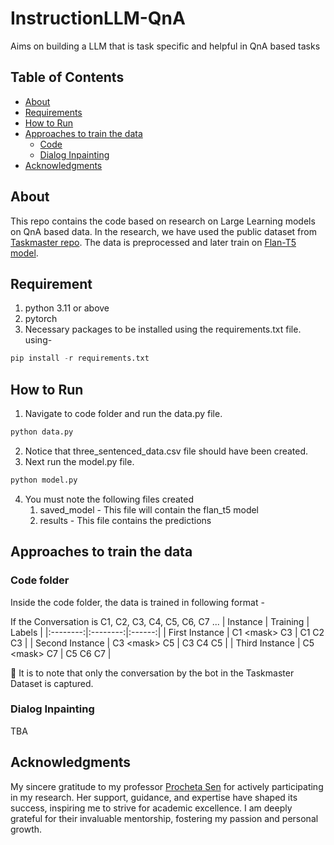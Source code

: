 # InstructionLLM-QnA
Aims on building a LLM that is task specific and helpful in QnA based tasks

## Table of Contents
- [About](#about)
- [Requirements](#requirements)
- [How to Run](#how-to-run)
- [Approaches to train the data](#approaches-to-train-the-data)
    - [Code](#code-folder)
    - [Dialog Inpainting](#dialog-inpainting)
- [Acknowledgments](#acknowledgments)

## About
This repo contains the code based on research on Large Learning models on QnA based data. In the research, we have used the public dataset from [Taskmaster repo](https://github.com/google-research-datasets/Taskmaster/tree/master/TM-3-2020). The data is preprocessed and later train on [Flan-T5 model](https://huggingface.co/docs/transformers/model_doc/flan-t5).

## Requirement
1. python 3.11 or above
2. pytorch
3. Necessary packages to be installed using the requirements.txt file. using-
```python
pip install -r requirements.txt
```

## How to Run
1. Navigate to code folder and run the data.py file.
```python
python data.py
```
2. Notice that three_sentenced_data.csv file should have been created.
3. Next run the model.py file.
```python
python model.py
```
4. You must note the following files created
    1. saved_model - This file will contain the flan_t5 model
    2. results - This file contains the predictions

## Approaches to train the data
### Code folder
Inside the code folder, the data is trained in following format - 

If the Conversation is C1, C2, C3, C4, C5, C6, C7 ...
| Instance | Training | Labels |
|:--------:|:--------:|:------:|
| First Instance | C1 \<mask\> C3 | C1 C2 C3 |
| Second Instance | C3 \<mask\> C5 | C3 C4 C5 |
| Third Instance | C5 \<mask\> C7 | C5 C6 C7 |

:book: It is to note that only the conversation by the bot in the Taskmaster Dataset is captured.

### Dialog Inpainting
TBA

## Acknowledgments
My sincere gratitude to my professor [Procheta Sen](https://procheta.github.io/sprocheta/) for actively participating in my research. Her support, guidance, and expertise have shaped its success, inspiring me to strive for academic excellence. I am deeply grateful for their invaluable mentorship, fostering my passion and personal growth.